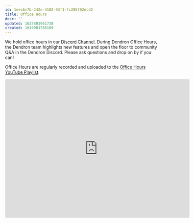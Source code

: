```yaml
---
id: 1eec6c7b-242e-4102-93f1-fc285702ecd2
title: Office Hours
desc: ''
updated: 1637801961738
created: 1619981785169
---
```


We hold office hours in our [Discord Channel](https://discordapp.com/channels/717965437182410783/776450886230605845/837055285042348046). During Dendron Office Hours, the Dendron team highlights new features and open the floor to community Q&A in the Dendron Discord. Please ask questions and drop on by if you can!

Office Hours are regularly recorded and uploaded to the [Office Hours YouTube Playlist](https://www.youtube.com/playlist?list=PLrXlRqY7c8J__ASIOrPQZn6DfHC-xxcO0).

<!--
iframe embed for active Luma event series
Currently for 2021 Q4
-->
<iframe
  src="https://lu.ma/embed-checkout/evt-cXsIgVFUDIOuji5"
  width="600"
  height="450"
  frameborder="0"
  style="border:1px solid #bfcbda88;border-radius:4px;"
  allowfullscreen=""
  aria-hidden="false"
  tabindex="0"
></iframe>